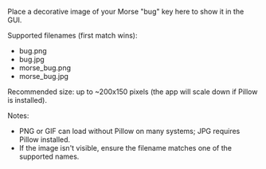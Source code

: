 Place a decorative image of your Morse "bug" key here to show it in the GUI.

Supported filenames (first match wins):
- bug.png
- bug.jpg
- morse_bug.png
- morse_bug.jpg

Recommended size: up to ~200x150 pixels (the app will scale down if Pillow is installed).

Notes:
- PNG or GIF can load without Pillow on many systems; JPG requires Pillow installed.
- If the image isn't visible, ensure the filename matches one of the supported names.
